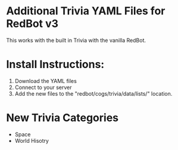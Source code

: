 # Additional Trivia YAML Files for RedBot v3

This works with the built in Trivia with the vanilla RedBot. 

# Install Instructions:
1. Download the YAML files
2. Connect to your server
3. Add the new files to the "redbot/cogs/trivia/data/lists/" location.

# New Trivia Categories
 - Space
 - World Hisotry
